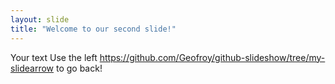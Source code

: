 ```yaml
---
layout: slide
title: "Welcome to our second slide!"
---
```

Your text
Use the left https://github.com/Geofroy/github-slideshow/tree/my-slidearrow to go back!
